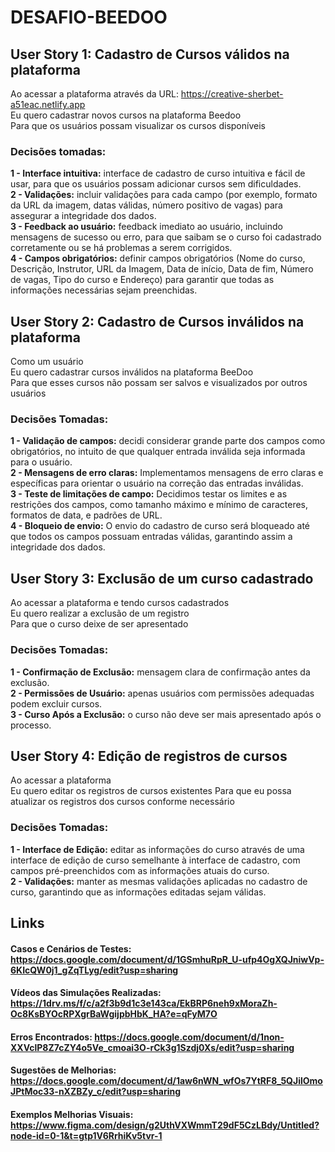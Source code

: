 # DESAFIO-BEEDOO

## User Story 1: Cadastro de Cursos válidos na plataforma 

Ao acessar a plataforma através da URL: https://creative-sherbet-a51eac.netlify.app   
Eu quero cadastrar novos cursos na plataforma Beedoo  
Para que os usuários possam visualizar os cursos disponíveis  

### Decisões tomadas: 

 **1 - Interface intuitiva:** interface de cadastro de curso intuitiva e fácil de usar, para que os usuários possam adicionar cursos sem dificuldades.   
 **2 - Validações:** incluir validações para cada campo (por exemplo, formato da URL da imagem, datas válidas, número positivo de vagas) para assegurar a integridade dos dados.  
 **3 - Feedback ao usuário:** feedback imediato ao usuário, incluindo mensagens de sucesso ou erro, para que saibam se o curso foi cadastrado corretamente ou se há problemas a serem corrigidos.  
 **4 - Campos obrigatórios:** definir campos obrigatórios (Nome do curso, Descrição, Instrutor, URL da Imagem, Data de início, Data de fim, Número de vagas, Tipo do curso e Endereço) para garantir que todas as informações necessárias sejam preenchidas.  

## User Story 2: Cadastro de Cursos inválidos na plataforma

Como um usuário  
Eu quero cadastrar cursos inválidos na plataforma BeeDoo  
Para que esses cursos não possam ser salvos e visualizados por outros usuários  

### Decisões Tomadas:
**1 - Validação de campos:** decidi considerar grande parte dos campos como obrigatórios, no intuito de que qualquer entrada inválida seja informada para o usuário.  
**2 - Mensagens de erro claras:** Implementamos mensagens de erro claras e específicas para orientar o usuário na correção das entradas inválidas.  
**3 - Teste de limitações de campo:** Decidimos testar os limites e as restrições dos campos, como tamanho máximo e mínimo de caracteres, formatos de data, e padrões de URL.  
**4 - Bloqueio de envio:** O envio do cadastro de curso será bloqueado até que todos os campos possuam entradas válidas, garantindo assim a integridade dos dados.  

## User Story 3: Exclusão de um curso cadastrado
Ao acessar a plataforma e tendo cursos cadastrados  
Eu quero realizar a exclusão de um registro  
Para que o curso deixe de ser apresentado  

### Decisões Tomadas: 
**1 - Confirmação de Exclusão:** mensagem clara de confirmação antes da exclusão.  
**2 - Permissões de Usuário:** apenas usuários com permissões adequadas podem excluir cursos.  
**3 - Curso Após a Exclusão:** o curso não deve ser mais apresentado após o processo.  

## User Story 4: Edição de registros de cursos

Ao acessar a plataforma  
Eu quero editar os registros de cursos existentes 
Para que eu possa atualizar os registros dos cursos conforme necessário

### Decisões Tomadas:
**1 - Interface de Edição:** editar as informações do curso através de uma interface de edição de curso semelhante à interface de cadastro, com campos pré-preenchidos com as informações atuais do curso.  
**2 - Validações:** manter as mesmas validações aplicadas no cadastro de curso, garantindo que as informações editadas sejam válidas.  

## Links
#### **Casos e Cenários de Testes:** https://docs.google.com/document/d/1GSmhuRpR_U-ufp4OgXQJniwVp-6KIcQW0j1_gZqTLyg/edit?usp=sharing
#### **Vídeos das Simulações Realizadas:** https://1drv.ms/f/c/a2f3b9d1c3e143ca/EkBRP6neh9xMoraZh-Oc8KsBYOcRPXgrBaWgijpbHbK_HA?e=qFyM7O
#### **Erros Encontrados:** https://docs.google.com/document/d/1non-XXVclP8Z7cZY4o5Ve_cmoai3O-rCk3g1Szdj0Xs/edit?usp=sharing  
#### **Sugestões de Melhorias:** https://docs.google.com/document/d/1aw6nWN_wfOs7YtRF8_5QJilOmoJPtMoc33-nXZBZy_c/edit?usp=sharing  
#### **Exemplos Melhorias Visuais:** https://www.figma.com/design/g2UthVXWmmT29dF5CzLBdy/Untitled?node-id=0-1&t=gtp1V6RrhiKv5tvr-1
